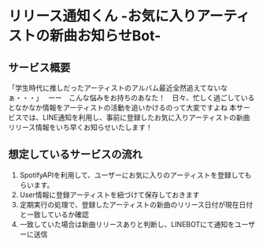 # リリース通知くん -お気に入りアーティストの新曲お知らせBot-



## サービス概要
「学生時代に推しだったアーティストのアルバム最近全然追えてないなぁ・・・」　
ーー　こんな悩みをお持ちのあなた！　日々、忙しく過ごしているとなかなか情報をアーティストの活動を追いかけるのって大変ですよね
本サービスでは、LINE通知を利用し、事前に登録したお気に入りアーティストの新曲リリース情報をいち早くお知らせいたします！

## 想定しているサービスの流れ
1. SpotifyAPIを利用して、ユーザーにお気に入りのアーティストを登録してもらいます。
1. User情報に登録アーティストを紐づけて保存しておきます
1. 定期実行の処理で、登録したアーティストの新曲のリリース日付が現在日付と一致しているか確認
1. 一致していた場合は新曲リリースありと判断し、LINEBOTにて通知をユーザーに送信

